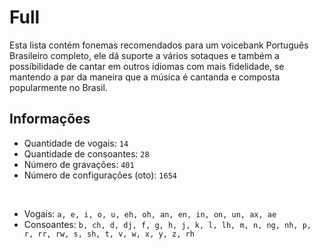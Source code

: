 # Full
Esta lista contém fonemas recomendados para um voicebank Português Brasileiro completo, ele dá suporte a vários sotaques e também a possíbilidade de cantar em outros idiomas com mais fidelidade, se mantendo a par da maneira que a música é cantanda e composta popularmente no Brasil.<br/>

## Informações
- Quantidade de vogais: `14`
- Quantidade de consoantes: `28`
- Número de gravações: `401`
- Número de configurações (oto): `1654`
<br/>

- Vogais: `a, e, i, o, u, eh, oh, an, en, in, on, un, ax, ae`
- Consoantes: `b, ch, d, dj, f, g, h, j, k, l, lh, m, n, ng, nh, p, r, rr, rw, s, sh, t, v, w, x, y, z, rh`
